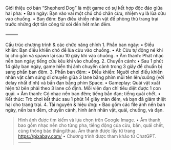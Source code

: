 Giới thiệu cơ bản
“Shepherd Dog” là một game có sự kết hợp độc đáo giữa hai pha:
	•	Ban ngày: Bạn vào vai một chú chó chăn cừu, nhiệm vụ là lùa cừu vào chuồng.
	•	Ban đêm: Bạn điều khiển nhân vật để phòng thủ trang trại trước những đợt tấn công từ sói đến hết màn đêm. 

⸻

Cấu trúc chương trình & các chức năng chính
	1.	Phần ban ngày:
	•	Điều khiển: Bạn điều khiển chó để lùa cừu vào chuồng.
	•	AI: Cừu tự động né khi bị chó gần và spawn lại sau 10 giây khi vào chuồng.
	•	Âm thanh: Phát nhạc nền ban ngày; tiếng cừu kêu khi vào chuồng.
	2.	Chuyển cảnh:
	•	Sau 1 phút 14 giây ban ngày, game hiển thị ảnh chuyển cảnh trong 3 giây để chuẩn bị sang phần ban đêm.
	3.	Phần ban đêm:
	•	Điều khiển: Người chơi điều khiển nhân vật cầm súng di chuyển giữa 3 lane bằng phím mũi tên lên/xuống (với delay nhất định) và bắn đạn bằng phím Space.
	•	Gameplay: Quái vật xuất hiện từ bên phải theo 3 lane cố định. Mỗi viên đạn chỉ tiêu diệt được 1 con quái.
	•	Âm thanh: Có nhạc nền ban đêm; tiếng bắn đạn; tiếng quái chết.
	•	Kết thúc: Trò chơi kết thúc sau 1 phút 14 giây màn đêm, và bạn đã giảm thiệt hại cho trang trại.
	4.	Tài nguyên & hiệu ứng:
	•	Bao gồm các file ảnh nền ban ngày, nền ban đêm, chuyển cảnh, hình ảnh nhân vật, quái, chuồng, và đạn.
  > Hình ảnh được tìm kiếm và lựa chọn trên Google Image.
	•	Âm thanh bao gồm nhạc nền cho từng pha, tiếng động của cừu, bắn, quái chết, cùng thông báo thắng/thua.
  > Âm thanh được lấy từ trang https://pixabay.com/
  • Chương trình được tham khảo từ ChatGPT.
⸻
